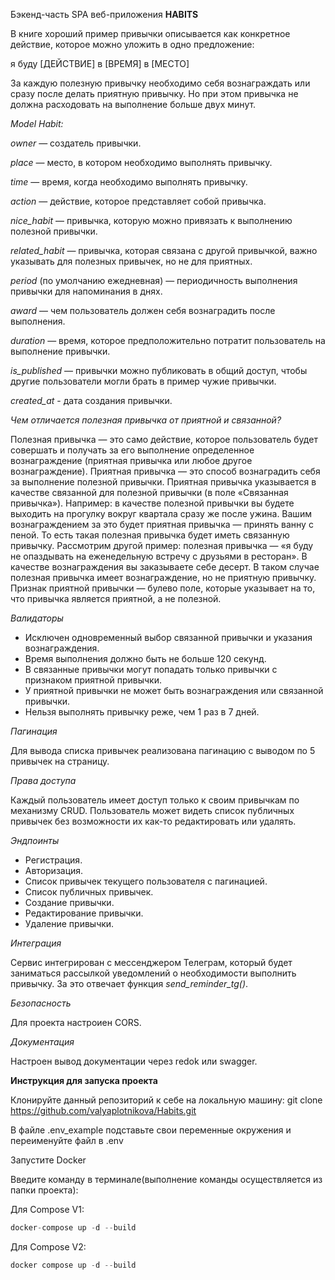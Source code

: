 Бэкенд-часть SPA веб-приложения **HABITS**

В книге хороший пример привычки описывается как конкретное действие, которое можно уложить в одно предложение:

я буду [ДЕЙСТВИЕ] в [ВРЕМЯ] в [МЕСТО]

За каждую полезную привычку необходимо себя вознаграждать или сразу после делать приятную привычку. Но при этом привычка не должна расходовать на выполнение больше двух минут.

*Model Habit:*

*owner* — создатель привычки.

*place* — место, в котором необходимо выполнять привычку.

*time* — время, когда необходимо выполнять привычку.

*action* — действие, которое представляет собой привычка.

*nice_habit* — привычка, которую можно привязать к выполнению полезной привычки.

*related_habit* — привычка, которая связана с другой привычкой, важно указывать для полезных привычек, но не для приятных.

*period* (по умолчанию ежедневная) — периодичность выполнения привычки для напоминания в днях.

*award* — чем пользователь должен себя вознаградить после выполнения.

*duration* — время, которое предположительно потратит пользователь на выполнение привычки.

*is_published* — привычки можно публиковать в общий доступ, чтобы другие пользователи могли брать в пример чужие привычки.

*created_at* - дата создания привычки.

*Чем отличается полезная привычка от приятной и связанной?*

Полезная привычка — это само действие, которое пользователь будет совершать и получать за его выполнение определенное вознаграждение (приятная привычка или любое другое вознаграждение).
Приятная привычка — это способ вознаградить себя за выполнение полезной привычки. Приятная привычка указывается в качестве связанной для полезной привычки (в поле «Связанная привычка»).
Например: в качестве полезной привычки вы будете выходить на прогулку вокруг квартала сразу же после ужина. Вашим вознаграждением за это будет приятная привычка — принять ванну с пеной. То есть такая полезная привычка будет иметь связанную привычку.
Рассмотрим другой пример: полезная привычка — «я буду не опаздывать на еженедельную встречу с друзьями в ресторан». В качестве вознаграждения вы заказываете себе десерт. В таком случае полезная привычка имеет вознаграждение, но не приятную привычку.
Признак приятной привычки — булево поле, которые указывает на то, что привычка является приятной, а не полезной.

*Валидаторы*

* Исключен одновременный выбор связанной привычки и указания вознаграждения.
* Время выполнения должно быть не больше 120 секунд.
* В связанные привычки могут попадать только привычки с признаком приятной привычки.
* У приятной привычки не может быть вознаграждения или связанной привычки.
* Нельзя выполнять привычку реже, чем 1 раз в 7 дней.

*Пагинация*

Для вывода списка привычек реализована пагинацию с выводом по 5 привычек на страницу.

*Права доступа*

Каждый пользователь имеет доступ только к своим привычкам по механизму CRUD.
Пользователь может видеть список публичных привычек без возможности их как-то редактировать или удалять.

*Эндпоинты*

* Регистрация.
* Авторизация.
* Список привычек текущего пользователя с пагинацией.
* Список публичных привычек.
* Создание привычки.
* Редактирование привычки.
* Удаление привычки.

*Интеграция*

Сервис интегрирован с мессенджером Телеграм, который будет заниматься рассылкой уведомлений о необходимости выполнить привычку. За это отвечает функция *send_reminder_tg()*.

*Безопасность*

Для проекта настроиен CORS.

*Документация*

Настроен вывод документации через redok или swagger.

**Инструкция для запуска проекта**

Клонируйте данный репозиторий к себе на локальную машину:
    git clone https://github.com/valyaplotnikova/Habits.git

В файле .env_example подставьте свои переменные окружения и переименуйте файл в .env

Запустите Docker

Введите команду в терминале(выполнение команды осуществляется из папки проекта):

Для Compose V1:
```python
docker-compose up -d --build 
```
Для Compose V2:
```python
docker compose up -d --build 
```